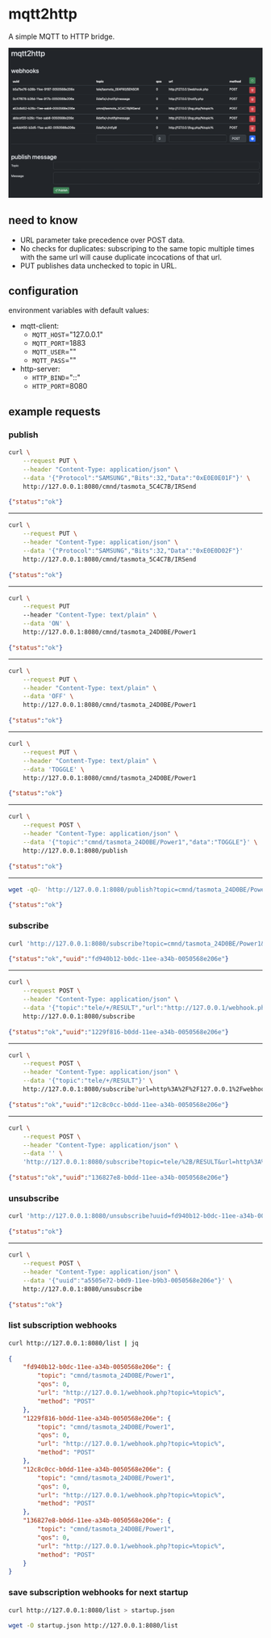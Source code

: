 # mqtt2http

A simple MQTT to HTTP bridge.

![web ui](docs/webui.png)

## need to know

- URL parameter take precedence over POST data.
- No checks for duplicates: subscriping to the same topic multiple times with the same url will cause duplicate incocations of that url.
- PUT publishes data unchecked to topic in URL.



## configuration

environment variables with default values:
- mqtt-client:
	- `MQTT_HOST`="127.0.0.1"
	- `MQTT_PORT`=1883
	- `MQTT_USER`=""
	- `MQTT_PASS`=""
- http-server:
	- `HTTP_BIND`="::"
	- `HTTP_PORT`=8080



## example requests

### publish
```bash
curl \
	--request PUT \
	--header "Content-Type: application/json" \
	--data '{"Protocol":"SAMSUNG","Bits":32,"Data":"0xE0E0E01F"}' \
	http://127.0.0.1:8080/cmnd/tasmota_5C4C7B/IRSend
```
```json
{"status":"ok"}
```

--- --- --- --- --- --- --- --- ---

```bash
curl \
	--request PUT \
	--header "Content-Type: application/json" \
	--data '{"Protocol":"SAMSUNG","Bits":32,"Data":"0xE0E0D02F"}'
	http://127.0.0.1:8080/cmnd/tasmota_5C4C7B/IRSend
```
```json
{"status":"ok"}
```

--- --- --- --- --- --- --- --- ---

```bash
curl \
	--request PUT
	--header "Content-Type: text/plain" \
	--data 'ON' \
	http://127.0.0.1:8080/cmnd/tasmota_24D0BE/Power1
```
```json
{"status":"ok"}
```

--- --- --- --- --- --- --- --- ---

```bash
curl \
	--request PUT \
	--header "Content-Type: text/plain" \
	--data 'OFF' \
	http://127.0.0.1:8080/cmnd/tasmota_24D0BE/Power1
```
```json
{"status":"ok"}
```

--- --- --- --- --- --- --- --- ---

```bash
curl \
	--request PUT \
	--header "Content-Type: text/plain" \
	--data 'TOGGLE' \
	http://127.0.0.1:8080/cmnd/tasmota_24D0BE/Power1
```
```json
{"status":"ok"}
```

--- --- --- --- --- --- --- --- ---

```bash
curl \
	--request POST \
	--header "Content-Type: application/json" \
	--data '{"topic":"cmnd/tasmota_24D0BE/Power1","data":"TOGGLE"}' \
	http://127.0.0.1:8080/publish
```
```json
{"status":"ok"}
```

--- --- --- --- --- --- --- --- ---

```bash
wget -qO- 'http://127.0.0.1:8080/publish?topic=cmnd/tasmota_24D0BE/Power1&data=toggle'
```
```json
{"status":"ok"}
```



### subscribe
```bash
curl 'http://127.0.0.1:8080/subscribe?topic=cmnd/tasmota_24D0BE/Power1&url=http%3A%2F%2F127.0.0.1%2Fwebhook.php%3Ftopic%3D%25topic%25'
```
```json
{"status":"ok","uuid":"fd940b12-b0dc-11ee-a34b-0050568e206e"}
```

--- --- --- --- --- --- --- --- ---


```bash
curl \
	--request POST \
	--header "Content-Type: application/json" \
	--data '{"topic":"tele/+/RESULT","url":"http://127.0.0.1/webhook.php?topic=%topic%"}' \
	http://127.0.0.1:8080/subscribe
```
```json
{"status":"ok","uuid":"1229f816-b0dd-11ee-a34b-0050568e206e"}
```

--- --- --- --- --- --- --- --- ---

```bash
curl \
	--request POST \
	--header "Content-Type: application/json" \
	--data '{"topic":"tele/+/RESULT"}' \
	http://127.0.0.1:8080/subscribe?url=http%3A%2F%2F127.0.0.1%2Fwebhook.php%3Ftopic%3D%25topic%25
```
```json
{"status":"ok","uuid":"12c8c0cc-b0dd-11ee-a34b-0050568e206e"}
```

--- --- --- --- --- --- --- --- ---

```bash
curl \
	--request POST \
	--header "Content-Type: application/json" \
	--data '' \
	'http://127.0.0.1:8080/subscribe?topic=tele/%2B/RESULT&url=http%3A%2F%2F127.0.0.1%2Fwebhook.php%3Ftopic%3D%25topic%25'
```
```json
{"status":"ok","uuid":"136827e8-b0dd-11ee-a34b-0050568e206e"}
```



### unsubscribe
```bash
curl 'http://127.0.0.1:8080/unsubscribe?uuid=fd940b12-b0dc-11ee-a34b-0050568e206e'
```
```json
{"status":"ok"}
```

--- --- --- --- --- --- --- --- ---

```bash
curl \
	--request POST \
	--header "Content-Type: application/json" \
	--data '{"uuid":"a5505e72-b0d9-11ee-b9b3-0050568e206e"}' \
	http://127.0.0.1:8080/unsubscribe
```
```json
{"status":"ok"}
```



### list subscription webhooks
```bash
curl http://127.0.0.1:8080/list | jq
```
```json
{
	"fd940b12-b0dc-11ee-a34b-0050568e206e": {
		"topic": "cmnd/tasmota_24D0BE/Power1",
		"qos": 0,
		"url": "http://127.0.0.1/webhook.php?topic=%topic%",
		"method": "POST"
	},
	"1229f816-b0dd-11ee-a34b-0050568e206e": {
		"topic": "cmnd/tasmota_24D0BE/Power1",
		"qos": 0,
		"url": "http://127.0.0.1/webhook.php?topic=%topic%",
		"method": "POST"
	},
	"12c8c0cc-b0dd-11ee-a34b-0050568e206e": {
		"topic": "cmnd/tasmota_24D0BE/Power1",
		"qos": 0,
		"url": "http://127.0.0.1/webhook.php?topic=%topic%",
		"method": "POST"
	},
	"136827e8-b0dd-11ee-a34b-0050568e206e": {
		"topic": "cmnd/tasmota_24D0BE/Power1",
		"qos": 0,
		"url": "http://127.0.0.1/webhook.php?topic=%topic%",
		"method": "POST"
	}
}
```



### save subscription webhooks for next startup
```bash
curl http://127.0.0.1:8080/list > startup.json
```
```bash
wget -O startup.json http://127.0.0.1:8080/list
```